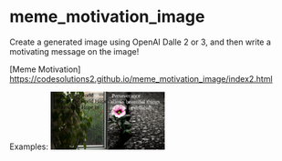 # meme_motivation_image

Create a generated image using OpenAI Dalle 2 or 3, and then write a motivating message on the image!

[Meme Motivation] https://codesolutions2.github.io/meme_motivation_image/index2.html

Examples:
<img src="
https://github.com/CodeSolutions2/meme_motivation_image/blob/main/Screenshot%20from%202024-05-14%2018-24-04.png" alt="" width="100"/><img src="
https://github.com/CodeSolutions2/meme_motivation_image/blob/main/perseverance.png" alt="" width="100"/>
